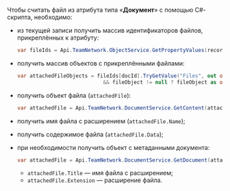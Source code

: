 Чтобы считать файл из атрибута типа «**Документ**» с помощью C#-скрипта, необходимо:

- из текущей записи получить массив идентификаторов файлов, прикреплённых к атрибуту:

    ``` cs
    var fileIds = Api.TeamNetwork.ObjectService.GetPropertyValues(recordId, new [] {"documentAttributeSystemName"})`;
    ```

- получить массив объектов с прикреплёнными файлами:

    ``` cs
    var attachedFileObjects = fileIds[docId].TryGetValue("Files", out object fileObject) 
                                && fileObject != null ? fileObject as object[] : null;
    ```

- получить объект файла (`attachedFile`):

    ``` cs
    var attachedFile = Api.TeamNetwork.DocumentService.GetContent(attachedFileObject[0].ToString());
    ```

- получить имя файла с расширением (`attachedFile.Name`);
- получить содержимое файла (`attachedFile.Data`);
- при необходимости получить объект с метаданными документа:

    ``` cs
    var attachedFile = Api.TeamNetwork.DocumentService.GetDocument(attachedFileObject[0].ToString());
    ```

    - `attachedFile.Title` — имя файла с расширением;
    - `attachedFile.Extension` — расширение файла.